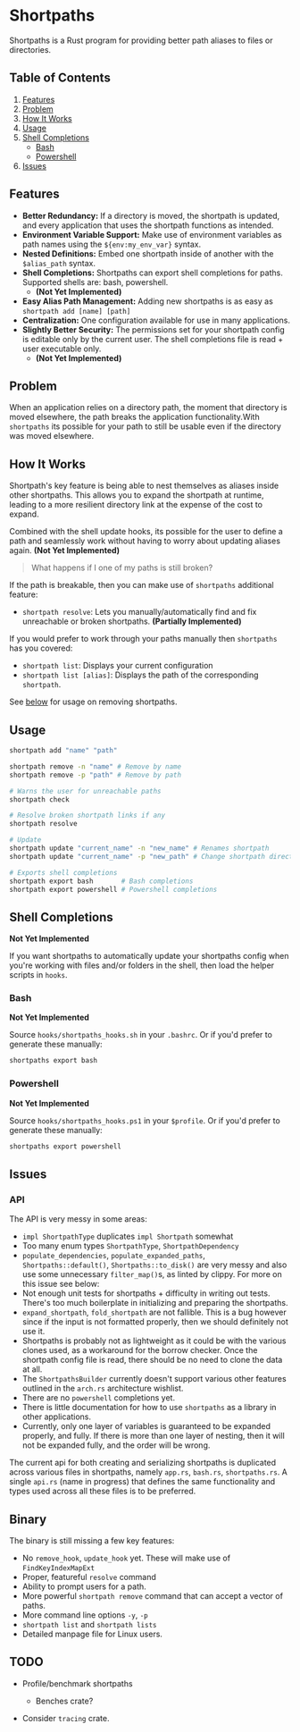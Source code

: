 # Shortpaths

Shortpaths is a Rust program for providing better path aliases to files or directories.

## Table of Contents
1. [Features](#features)
2. [Problem](#problem)
3. [How It Works](#how-it-works)
4. [Usage](#usage)
5. [Shell Completions](#shell-completions)
    - [Bash](#bash)
    - [Powershell](#powershell)
6. [Issues](#issues)

## Features

- **Better Redundancy:** If a directory is moved, the shortpath is updated, and every application that uses the shortpath functions as intended.
- **Environment Variable Support:** Make use of environment variables as path names using the `${env:my_env_var}` syntax.
- **Nested Definitions:** Embed one shortpath inside of another with the `$alias_path` syntax.
- **Shell Completions:** Shortpaths can export shell completions for paths. Supported shells are: bash, powershell.
    - **(Not Yet Implemented)**
- **Easy Alias Path Management:** Adding new shortpaths is as easy as `shortpath add [name] [path]`
- **Centralization:** One configuration available for use in many applications.
- **Slightly Better Security:** The permissions set for your shortpath config is editable only by the current user.
    The shell completions file is read + user executable only.
    - **(Not Yet Implemented)**

## Problem

When an application relies on a directory path, the moment that directory is moved elsewhere,
the path breaks the application functionality.With `shortpaths` its possible for your
path to still be usable even if the directory was moved elsewhere.

## How It Works

Shortpath's key feature is being able to nest themselves as aliases inside other shortpaths.
This allows you to expand the shortpath at runtime, leading to a more resilient directory link
at the expense of the cost to expand.

Combined with the shell update hooks, its possible for the user to define a path and seamlessly
work without having to worry about updating aliases again. **(Not Yet Implemented)**

> What happens if I one of my paths is still broken?

If the path is breakable, then you can make use of `shortpaths` additional feature:
- `shortpath resolve`: Lets you manually/automatically find and fix unreachable or broken shortpaths. **(Partially Implemented)**

If you would prefer to work through your paths manually then `shortpaths` has you covered:
- `shortpath list`: Displays your current configuration
- `shortpath list [alias]`: Displays the path of the corresponding `shortpath`.

See [below](#usage) for usage on removing shortpaths.

## Usage

```bash
shortpath add "name" "path"

shortpath remove -n "name" # Remove by name
shortpath remove -p "path" # Remove by path

# Warns the user for unreachable paths
shortpath check

# Resolve broken shortpath links if any
shortpath resolve

# Update
shortpath update "current_name" -n "new_name" # Renames shortpath
shortpath update "current_name" -p "new_path" # Change shortpath directory

# Exports shell completions
shortpath export bash       # Bash completions
shortpath export powershell # Powershell completions
```

## Shell Completions

**Not Yet Implemented**

If you want shortpaths to automatically update your shortpaths config when
you're working with files and/or folders in the shell, then load the
helper scripts in `hooks`.

### Bash

**Not Yet Implemented**

Source `hooks/shortpaths_hooks.sh` in your `.bashrc`. Or if you'd prefer to generate these manually:

```bash
shortpaths export bash
```

### Powershell
**Not Yet Implemented**

Source `hooks/shortpaths_hooks.ps1` in your `$profile`. Or if you'd prefer to generate these manually:

```bash
shortpaths export powershell
```

## Issues

### API

The API is very messy in some areas:
- `impl ShortpathType` duplicates `impl Shortpath` somewhat
- Too many enum types `ShortpathType`, `ShortpathDependency`
- `populate_dependencies`, `populate_expanded_paths`,
    `Shortpaths::default()`, `Shortpaths::to_disk()` are very messy
    and also use some unnecessary `filter_map()`s, as linted by clippy.
    For more on this issue see below:
- Not enough unit tests for shortpaths + difficulty in writing out tests.
    There's too much boilerplate in initializing and preparing the shortpaths.
- `expand_shortpath`, `fold_shortpath` are not fallible. This is a bug however since
    if the input is not formatted properly, then we should definitely not use it.
- Shortpaths is probably not as lightweight as it could be with the various clones used,
    as a workaround for the borrow checker. Once the shortpath config file is read,
    there should be no need to clone the data at all.
- The `ShortpathsBuilder` currently doesn't support various other features outlined
    in the `arch.rs` architecture wishlist.
- There are no `powershell` completions yet.
- There is little documentation for how to use `shortpaths` as a library in
    other applications.
- Currently, only one layer of variables is guaranteed to be expanded properly, and fully.
    If there is more than one layer of nesting, then it will not be expanded fully, and the order will be wrong.

The current api for both creating and serializing shortpaths is duplicated
across various files in shortpaths, namely `app.rs`, `bash.rs`, `shortpaths.rs`. A
single `api.rs` (name in progress) that defines the same functionality and types
used across all these files is to be preferred.

## Binary

The binary is still missing a few key features:
- No `remove_hook`, `update_hook` yet. These will make use of `FindKeyIndexMapExt`
- Proper, featureful `resolve` command
- Ability to prompt users for a path.
- More powerful `shortpath remove` command that can accept a vector of paths.
- More command line options `-y`, `-p`
- `shortpath list` and `shortpath lists`
- Detailed manpage file for Linux users.

## TODO

- Profile/benchmark shortpaths
    - Benches crate?

- Consider `tracing` crate.
